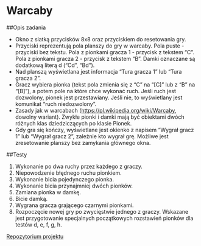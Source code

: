 # Warcaby

##Opis zadania
* Okno z siatką przycisków 8x8 oraz przyciskiem do resetowania gry.
* Przyciski reprezentują pola planszy do gry w warcaby. Pola puste - przyciski bez
tekstu. Pola z pionkami gracza 1 - przycisk z tekstem “C”. Pola z pionkami gracza
2 - przycisk z tekstem “B”. Damki oznaczane są dodatkową literą d (“Cd”, “Bd”).
* Nad planszą wyświetlana jest informacja “Tura gracza 1” lub “Tura gracza 2”.
* Gracz wybiera pionka (tekst pola zmienia się z “C” na “[C]” lub z “B” na “[B]”), a
potem pole na które chce wykonać ruch. Jeśli ruch jest dozwolony, pionek jest
przestawiany. Jeśli nie, to wyświetlany jest komunikat “ruch niedozwolony”.
* Zasady jak w warcabach (https://pl.wikipedia.org/wiki/Warcaby, dowolny
wariant). Zwykłe pionki i damki mają być obiektami dwóch różnych klas
dziedziczących po klasie Pionek.
* Gdy gra się kończy, wyświetlane jest okienko z napisem “Wygrał gracz 1” lub
“Wygrał gracz 2”, zależnie kto wygrał grę. Możliwe jest zresetowanie planszy
bez zamykania głównego okna.
   
##Testy
1. Wykonanie po dwa ruchy przez każdego z graczy.
2. Niepowodzenie błędnego ruchu pionkiem.
3. Wykonanie bicia pojedynczego pionka.
4. Wykonanie bicia przynajmniej dwóch pionków.
5. Zamiana pionka w damkę.
6. Bicie damką.
7. Wygrana gracza grającego czarnymi pionkami.
8. Rozpoczęcie nowej gry po zwycięstwie jednego z graczy.
Wskazane jest przygotowanie specjalnych początkowych rozstawień pionków dla testów
d, e, f, g, h.

[Repozytorium projektu](https://github.com/dawrop/Warcaby)